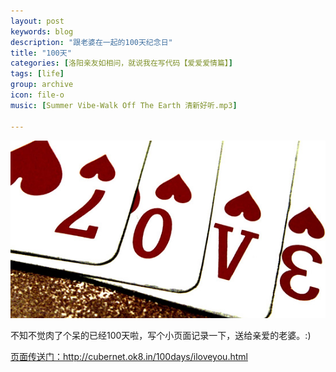 ```yaml
---
layout: post
keywords: blog
description: "跟老婆在一起的100天纪念日"
title: "100天"
categories: [洛阳亲友如相问，就说我在写代码【爱爱爱情篇】]
tags: [life]
group: archive
icon: file-o
music: [Summer Vibe-Walk Off The Earth 清新好听.mp3]

---
```


![image](/assets/images/2013-07-18-100days.jpg)

不知不觉肉了个呆的已经100天啦，写个小页面记录一下，送给亲爱的老婆。:)

<!-- more -->

[页面传送门：](http://cubernet.ok8.in/100days/iloveyou.html)http://cubernet.ok8.in/100days/iloveyou.html